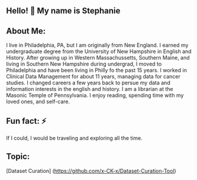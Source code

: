 ## Hello! 👋 My name is Stephanie

## About Me:
I live in Philadelphia, PA, but I am originally from New England. I earned my undergraduate degree from the University of New Hampshire in English and History. After growing up in Western Massachussetts, Southern Maine, and living in Southern New Hampshire during undergrad, I moved to Philadelphia and have been living in Philly fo the past 15 years. I worked in Clinical Data Management for about 11 years, managing data for cancer studies. I changed careers a few years back to persue my data and information interests in the english and history. I am a librarian at the Masonic Temple of Pennsylvania. I enjoy reading, spending time with my loved ones, and self-care.
  
## Fun fact: ⚡
If I could, I would be traveling and exploring all the time. 

## Topic: 
[Dataset Curation] (https://github.com/x-CK-x/Dataset-Curation-Tool)
<!--
**UnicornStephD/UnicornStephD** is a ✨ _special_ ✨ repository because its `README.md` (this file) appears on your GitHub profile.


-->
